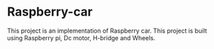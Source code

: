 # Raspberry-car
This project is an implementation of Raspberry car. This project is built using Raspberry pi, Dc motor, H-bridge and Wheels.
